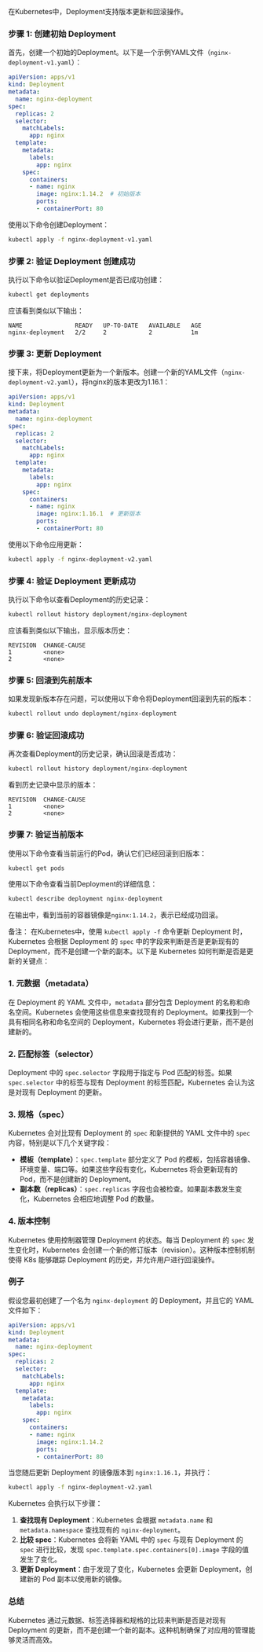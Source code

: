 在Kubernetes中，Deployment支持版本更新和回滚操作。


### 步骤 1: 创建初始 Deployment

首先，创建一个初始的Deployment。以下是一个示例YAML文件（`nginx-deployment-v1.yaml`）：

```yaml
apiVersion: apps/v1
kind: Deployment
metadata:
  name: nginx-deployment
spec:
  replicas: 2
  selector:
    matchLabels:
      app: nginx
  template:
    metadata:
      labels:
        app: nginx
    spec:
      containers:
      - name: nginx
        image: nginx:1.14.2  # 初始版本
        ports:
        - containerPort: 80
```

使用以下命令创建Deployment：

```bash
kubectl apply -f nginx-deployment-v1.yaml
```

### 步骤 2: 验证 Deployment 创建成功

执行以下命令以验证Deployment是否已成功创建：

```bash
kubectl get deployments
```

应该看到类似以下输出：

```
NAME               READY   UP-TO-DATE   AVAILABLE   AGE
nginx-deployment   2/2     2            2           1m
```

### 步骤 3: 更新 Deployment

接下来，将Deployment更新为一个新版本。创建一个新的YAML文件（`nginx-deployment-v2.yaml`），将nginx的版本更改为1.16.1：

```yaml
apiVersion: apps/v1
kind: Deployment
metadata:
  name: nginx-deployment
spec:
  replicas: 2
  selector:
    matchLabels:
      app: nginx
  template:
    metadata:
      labels:
        app: nginx
    spec:
      containers:
      - name: nginx
        image: nginx:1.16.1  # 更新版本
        ports:
        - containerPort: 80
```

使用以下命令应用更新：

```bash
kubectl apply -f nginx-deployment-v2.yaml
```

### 步骤 4: 验证 Deployment 更新成功

执行以下命令以查看Deployment的历史记录：

```bash
kubectl rollout history deployment/nginx-deployment
```

应该看到类似以下输出，显示版本历史：

```
REVISION  CHANGE-CAUSE
1         <none>
2         <none>
```

### 步骤 5: 回滚到先前版本

如果发现新版本存在问题，可以使用以下命令将Deployment回滚到先前的版本：

```bash
kubectl rollout undo deployment/nginx-deployment
```

### 步骤 6: 验证回滚成功

再次查看Deployment的历史记录，确认回滚是否成功：

```bash
kubectl rollout history deployment/nginx-deployment
```

看到历史记录中显示的版本：

```
REVISION  CHANGE-CAUSE
1         <none>
2         <none>
```

### 步骤 7: 验证当前版本

使用以下命令查看当前运行的Pod，确认它们已经回滚到旧版本：

```bash
kubectl get pods
```

使用以下命令查看当前Deployment的详细信息：

```bash
kubectl describe deployment nginx-deployment
```

在输出中，看到当前的容器镜像是`nginx:1.14.2`，表示已经成功回滚。




备注：
在Kubernetes中，使用 `kubectl apply -f` 命令更新 Deployment 时，Kubernetes 会根据 Deployment 的 `spec` 中的字段来判断是否是更新现有的 Deployment，而不是创建一个新的副本。以下是 Kubernetes 如何判断是否是更新的关键点：

### 1. **元数据（metadata）**

在 Deployment 的 YAML 文件中，`metadata` 部分包含 Deployment 的名称和命名空间。Kubernetes 会使用这些信息来查找现有的 Deployment。如果找到一个具有相同名称和命名空间的 Deployment，Kubernetes 将会进行更新，而不是创建新的。

### 2. **匹配标签（selector）**

Deployment 中的 `spec.selector` 字段用于指定与 Pod 匹配的标签。如果 `spec.selector` 中的标签与现有 Deployment 的标签匹配，Kubernetes 会认为这是对现有 Deployment 的更新。

### 3. **规格（spec）**

Kubernetes 会对比现有 Deployment 的 `spec` 和新提供的 YAML 文件中的 `spec` 内容，特别是以下几个关键字段：

- **模板（template）**：`spec.template` 部分定义了 Pod 的模板，包括容器镜像、环境变量、端口等。如果这些字段有变化，Kubernetes 将会更新现有的 Pod，而不是创建新的 Deployment。
- **副本数（replicas）**：`spec.replicas` 字段也会被检查。如果副本数发生变化，Kubernetes 会相应地调整 Pod 的数量。

### 4. **版本控制**

Kubernetes 使用控制器管理 Deployment 的状态。每当 Deployment 的 `spec` 发生变化时，Kubernetes 会创建一个新的修订版本（revision）。这种版本控制机制使得 K8s 能够跟踪 Deployment 的历史，并允许用户进行回滚操作。

### 例子

假设您最初创建了一个名为 `nginx-deployment` 的 Deployment，并且它的 YAML 文件如下：

```yaml
apiVersion: apps/v1
kind: Deployment
metadata:
  name: nginx-deployment
spec:
  replicas: 2
  selector:
    matchLabels:
      app: nginx
  template:
    metadata:
      labels:
        app: nginx
    spec:
      containers:
      - name: nginx
        image: nginx:1.14.2
        ports:
        - containerPort: 80
```

当您随后更新 Deployment 的镜像版本到 `nginx:1.16.1`，并执行：

```bash
kubectl apply -f nginx-deployment-v2.yaml
```

Kubernetes 会执行以下步骤：

1. **查找现有 Deployment**：Kubernetes 会根据 `metadata.name` 和 `metadata.namespace` 查找现有的 `nginx-deployment`。
2. **比较 spec**：Kubernetes 会将新 YAML 中的 `spec` 与现有 Deployment 的 `spec` 进行比较，发现 `spec.template.spec.containers[0].image` 字段的值发生了变化。
3. **更新 Deployment**：由于发现了变化，Kubernetes 会更新 Deployment，创建新的 Pod 副本以使用新的镜像。

### 总结

Kubernetes 通过元数据、标签选择器和规格的比较来判断是否是对现有 Deployment 的更新，而不是创建一个新的副本。这种机制确保了对应用的管理能够灵活而高效。